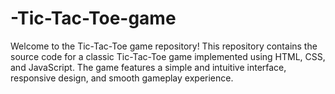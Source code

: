 # -Tic-Tac-Toe-game
Welcome to the  Tic-Tac-Toe game repository! This repository contains the source code for a classic Tic-Tac-Toe game implemented using HTML, CSS, and JavaScript. The game features a simple and intuitive interface, responsive design, and smooth gameplay experience.
